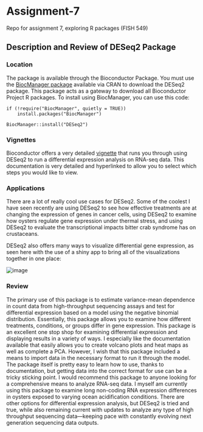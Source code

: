 # Assignment-7
Repo for assignment 7, exploring R packages (FISH 549)

## Description and Review of DESeq2 Package

### Location

The package is available through the Bioconductor Package. You must use the [BiocManager package](https://cran.r-project.org/web/packages/BiocManager/index.html) available via CRAN to download the DESeq2 package. This package acts as a gateway to download all Bioconductor Project R packages. To install using BiocManager, you can use this code:

```{r}
if (!require("BiocManager", quietly = TRUE))
    install.packages("BiocManager")

BiocManager::install("DESeq2")
```

### Vignettes

Bioconductor offers a very detailed [vignette](http://bioconductor.org/packages/devel/bioc/vignettes/DESeq2/inst/doc/DESeq2.html) that runs you through using DESeq2 to run a differential expression analysis on RNA-seq data. This documentation is very detailed and hyperlinked to allow you to select which steps you would like to view.

### Applications

There are a lot of really cool use cases for DESeq2. Some of the coolest I have seen recently are using DESeq2 to see how effective treatments are at changing the expression of genes in cancer cells, using DESeq2 to examine how oysters regulate gene expression under thermal stress, and using DESeq2 to evaluate the transcriptional impacts bitter crab syndrome has on crustaceans.

DESeq2 also offers many ways to visualize differential gene expression, as seen here with the use of a shiny app to bring all of the visualizations together in one place:

![image](https://user-images.githubusercontent.com/449218/111832925-b16ae280-88f1-11eb-8530-290374f9f2c2.gif)

### Review

The primary use of this package is to estimate variance-mean dependence in count data from high-throughput sequencing assays and test for differential expression based on a model using the negative binomial distribution. Essentially, this package allows you to examine how different treatments, conditions, or groups differ in gene expression. This package is an excellent one stop shop for examining differential expression and displaying results in a variety of ways. I especially like the documentation available that easily allows you to create volcano plots and heat maps as well as complete a PCA. However, I wish that this package included a means to import data in the necessary format to run it through the model. The package itself is pretty easy to learn how to use, thanks to documentation, but getting data into the correct format for use can be a tricky sticking point. I would recommend this package to anyone looking for a comprehensive means to analyze RNA-seq data. I myself am currently using this package to examine long non-coding RNA expression differences in oysters exposed to varying ocean acidification conditions. There are other options for differential expression analysis, but DESeq2 is tried and true, while also remaining current with updates to analyze any type of high throughput sequencing data—keeping pace with constantly evolving next generation sequencing data outputs. 
